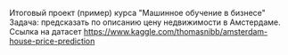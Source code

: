 Итоговый проект (пример) курса "Машинное обучение в бизнесе"
Задача: предсказать по описанию цену недвижимости в Амстердаме.
Ссылка на датасет https://www.kaggle.com/thomasnibb/amsterdam-house-price-prediction
